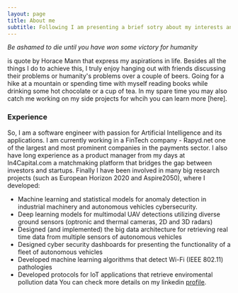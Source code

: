 ```yaml
---
layout: page
title: About me
subtitle: Following I am presenting a brief sotry about my interests and professional experience
---
```


*Be ashamed to die until you have won some victory for humanity*

is  quote by Horace Mann that express my aspirations in life. Besides all the things I do to achieve this, I truly enjoy hanging out with friends discussing their problems or humanity's problems over a couple of beers. Going for a hike at a mountain or spending time with myself reading books while drinking some hot chocolate or a cup of tea. In my spare time you may also catch me working on my side projects for whcih you can learn more [here]. 

### Experience
So, I am a software engineer with passion for Artificial Intelligence and its applications. I am currently working in a FinTech company - Rapyd.net one of the largest and most prominent companies in the payments sector. I also have long experience as a product manager from my days at In4Capital.com a matchmaking platform that bridges the gap between investors and startups. Finally I have been involved in many big research projects (such as European Horizon 2020 and Aspire2050), where I developed:

- Machine learning and statistical models for anomaly detection in industrial machinery and autonomous vehicles cybersecurity.
- Deep learning models for multimodal UAV detections utilizing diverse ground sensors (optronic and thermal cameras, 2D and 3D radars)
- Designed (and implemented) the big data architecture for retrieving real time data from multiple sensors of autonomous vehicles
- Designed cyber security dashboards for presenting the functionality of a fleet of autonomous vehicles
- Developed machine learning algorithms that detect Wi-Fi (IEEE 802.11) pathologies
- Developed protocols for IoT applications that retrieve enviromental pollution data
You can check more details on my linkedin [profile](https://www.linkedin.com/in/nikossakellariou/).

